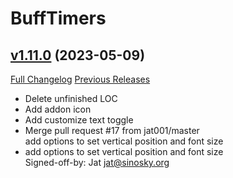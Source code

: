 # BuffTimers

## [v1.11.0](https://github.com/sandervspl/BuffTimers/tree/v1.11.0) (2023-05-09)
[Full Changelog](https://github.com/sandervspl/BuffTimers/compare/v1.10.0...v1.11.0) [Previous Releases](https://github.com/sandervspl/BuffTimers/releases)

- Delete unfinished LOC  
- Add addon icon  
- Add customize text toggle  
- Merge pull request #17 from jat001/master  
    add options to set vertical position and font size  
- add options to set vertical position and font size  
    Signed-off-by: Jat <jat@sinosky.org>  
